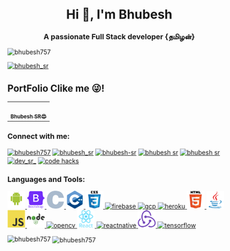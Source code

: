 <h1 align="center">Hi 👋, I'm Bhubesh</h1>
<h3 align="center">A passionate Full Stack developer {தமிழன்}</h3>

<p align="left"> <img src="https://komarev.com/ghpvc/?username=bhubesh757&label=Profile%20views&color=0e75b6&style=flat" alt="bhubesh757" /> </p>

<p align="left"> <a href="https://twitter.com/bhubesh_sr" target="blank"><img src="https://img.shields.io/twitter/follow/bhubesh_sr?logo=twitter&style=for-the-badge" alt="bhubesh_sr" /></a> </p>

## PortFolio Clike me 😜! 

<table>
  <tr>
    <td align="center"><a href="https://myportfolio-88603.web.app/"><img src="https://user-images.githubusercontent.com/55022929/105964746-a1c8dd80-60a8-11eb-9b6d-32e6b2a13dce.jpg" width="100px;" alt=""/><br /><sub><b>Bhubesh SR😍</b></sub></a></td>
  </tr>
</table>
<h3 align="left">Connect with me:</h3>
<p align="left">
<a href="https://dev.to/bhubesh757" target="blank"><img align="center" src="https://cdn.jsdelivr.net/npm/simple-icons@3.0.1/icons/dev-dot-to.svg" alt="bhubesh757" height="30" width="40" /></a>
<a href="https://twitter.com/bhubesh_sr" target="blank"><img align="center" src="https://cdn.jsdelivr.net/npm/simple-icons@3.0.1/icons/twitter.svg" alt="bhubesh_sr" height="30" width="40" /></a>
<a href="https://linkedin.com/in/bhubesh-sr" target="blank"><img align="center" src="https://cdn.jsdelivr.net/npm/simple-icons@3.0.1/icons/linkedin.svg" alt="bhubesh-sr" height="30" width="40" /></a>
<a href="https://stackoverflow.com/users/bhubesh sr" target="blank"><img align="center" src="https://cdn.jsdelivr.net/npm/simple-icons@3.0.1/icons/stackoverflow.svg" alt="bhubesh sr" height="30" width="40" /></a>
<a href="https://kaggle.com/bhubesh sr" target="blank"><img align="center" src="https://cdn.jsdelivr.net/npm/simple-icons@3.0.1/icons/kaggle.svg" alt="bhubesh sr" height="30" width="40" /></a>
<a href="https://instagram.com/dev_sr_" target="blank"><img align="center" src="https://cdn.jsdelivr.net/npm/simple-icons@3.0.1/icons/instagram.svg" alt="dev_sr_" height="30" width="40" /></a>
<a href="https://www.youtube.com/c/code hacks" target="blank"><img align="center" src="https://cdn.jsdelivr.net/npm/simple-icons@3.0.1/icons/youtube.svg" alt="code hacks" height="30" width="40" /></a>
</p>

<h3 align="left">Languages and Tools:</h3>
<p align="left"> <a href="https://developer.android.com" target="_blank"> <img src="https://raw.githubusercontent.com/devicons/devicon/master/icons/android/android-original-wordmark.svg" alt="android" width="40" height="40"/> </a> <a href="https://getbootstrap.com" target="_blank"> <img src="https://raw.githubusercontent.com/devicons/devicon/master/icons/bootstrap/bootstrap-plain-wordmark.svg" alt="bootstrap" width="40" height="40"/> </a> <a href="https://www.cprogramming.com/" target="_blank"> <img src="https://raw.githubusercontent.com/devicons/devicon/master/icons/c/c-original.svg" alt="c" width="40" height="40"/> </a> <a href="https://www.w3schools.com/cpp/" target="_blank"> <img src="https://raw.githubusercontent.com/devicons/devicon/master/icons/cplusplus/cplusplus-original.svg" alt="cplusplus" width="40" height="40"/> </a> <a href="https://www.w3schools.com/css/" target="_blank"> <img src="https://raw.githubusercontent.com/devicons/devicon/master/icons/css3/css3-original-wordmark.svg" alt="css3" width="40" height="40"/> </a> <a href="https://firebase.google.com/" target="_blank"> <img src="https://www.vectorlogo.zone/logos/firebase/firebase-icon.svg" alt="firebase" width="40" height="40"/> </a> <a href="https://cloud.google.com" target="_blank"> <img src="https://www.vectorlogo.zone/logos/google_cloud/google_cloud-icon.svg" alt="gcp" width="40" height="40"/> </a> <a href="https://heroku.com" target="_blank"> <img src="https://www.vectorlogo.zone/logos/heroku/heroku-icon.svg" alt="heroku" width="40" height="40"/> </a> <a href="https://www.w3.org/html/" target="_blank"> <img src="https://raw.githubusercontent.com/devicons/devicon/master/icons/html5/html5-original-wordmark.svg" alt="html5" width="40" height="40"/> </a> <a href="https://www.java.com" target="_blank"> <img src="https://raw.githubusercontent.com/devicons/devicon/master/icons/java/java-original.svg" alt="java" width="40" height="40"/> </a> <a href="https://developer.mozilla.org/en-US/docs/Web/JavaScript" target="_blank"> <img src="https://raw.githubusercontent.com/devicons/devicon/master/icons/javascript/javascript-original.svg" alt="javascript" width="40" height="40"/> </a> <a href="https://nodejs.org" target="_blank"> <img src="https://raw.githubusercontent.com/devicons/devicon/master/icons/nodejs/nodejs-original-wordmark.svg" alt="nodejs" width="40" height="40"/> </a> <a href="https://opencv.org/" target="_blank"> <img src="https://www.vectorlogo.zone/logos/opencv/opencv-icon.svg" alt="opencv" width="40" height="40"/> </a> <a href="https://reactjs.org/" target="_blank"> <img src="https://raw.githubusercontent.com/devicons/devicon/master/icons/react/react-original-wordmark.svg" alt="react" width="40" height="40"/> </a> <a href="https://reactnative.dev/" target="_blank"> <img src="https://reactnative.dev/img/header_logo.svg" alt="reactnative" width="40" height="40"/> </a> <a href="https://redux.js.org" target="_blank"> <img src="https://raw.githubusercontent.com/devicons/devicon/master/icons/redux/redux-original.svg" alt="redux" width="40" height="40"/> </a> <a href="https://www.tensorflow.org" target="_blank"> <img src="https://www.vectorlogo.zone/logos/tensorflow/tensorflow-icon.svg" alt="tensorflow" width="40" height="40"/> </a> </p>

<p><img align="left" src="https://github-readme-stats.vercel.app/api/top-langs?username=bhubesh757&show_icons=true&locale=en&layout=compact" alt="bhubesh757" /></p>

<p>&nbsp;<img align="center" src="https://github-readme-stats.vercel.app/api?username=bhubesh757&show_icons=true&locale=en" alt="bhubesh757" /></p>
